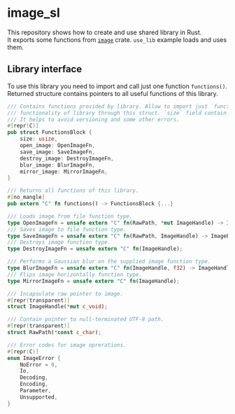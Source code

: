 # image_sl
This repository shows how to create and use shared library in Rust.  
It exports some functions from [`image`](https://crates.io/crates/image) crate. `use_lib` example loads and uses them.

## Library interface
To use this library you need to import and call just one function `functions()`. 
Returned structure contains pointers to all useful functions of this library.

```rust
/// Contains functions provided by library. Allow to import just `functions()` function and get all 
/// functionality of library through this struct. `size` field contain size of this struct. 
/// It helps to avoid versioning and some other errors.
#[repr(C)]
pub struct FunctionsBlock {
    size: usize,
    open_image: OpenImageFn,
    save_image: SaveImageFn,
    destroy_image: DestroyImageFn,
    blur_image: BlurImageFn,
    mirror_image: MirrorImageFn,
}

/// Returns all functions of this library.
#[no_mangle]
pub extern "C" fn functions() -> FunctionsBlock {...}

/// Loads image from file function type.
type OpenImageFn = unsafe extern "C" fn(RawPath, *mut ImageHandle) -> ImageError;
/// Saves image to file function type.
type SaveImageFn = unsafe extern "C" fn(RawPath, ImageHandle) -> ImageError;
/// Destroys image function type.
type DestroyImageFn = unsafe extern "C" fn(ImageHandle);

/// Performs a Gaussian blur on the supplied image function type.
type BlurImageFn = unsafe extern "C" fn(ImageHandle, f32) -> ImageHandle;
/// Flips image horizontally function type.
type MirrorImageFn = unsafe extern "C" fn(ImageHandle);

/// Incapsulate raw pointer to image.
#[repr(transparent)]
struct ImageHandle(*mut c_void);

/// Contain pointer to null-terminated UTF-8 path.
#[repr(transparent)]
struct RawPath(*const c_char);

/// Error codes for image oprerations.
#[repr(C)]
enum ImageError {
    NoError = 0,
    Io,
    Decoding,
    Encoding,
    Parameter,
    Unsupported,
}
```
